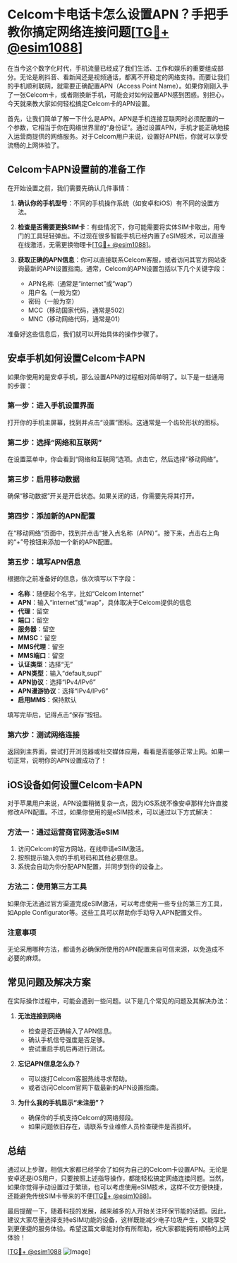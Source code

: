 # Celcom卡电话卡怎么设置APN？手把手教你搞定网络连接问题[[TG💪+ @esim1088](https://t.me/s/esim1088)]

在当今这个数字化时代，手机流量已经成了我们生活、工作和娱乐的重要组成部分。无论是刷抖音、看新闻还是视频通话，都离不开稳定的网络支持。而要让我们的手机顺利联网，就需要正确配置APN（Access Point Name）。如果你刚刚入手了一张Celcom卡，或者刚换新手机，可能会对如何设置APN感到困惑。别担心，今天就来教大家如何轻松搞定Celcom卡的APN设置。

首先，让我们简单了解一下什么是APN。APN是手机连接互联网时必须配置的一个参数，它相当于你在网络世界里的“身份证”。通过设置APN，手机才能正确地接入运营商提供的网络服务。对于Celcom用户来说，设置好APN后，你就可以享受流畅的上网体验了。

## Celcom卡APN设置前的准备工作

在开始设置之前，我们需要先确认几件事情：

1. **确认你的手机型号**：不同的手机操作系统（如安卓和iOS）有不同的设置方法。
   
2. **检查是否需要更换SIM卡**：有些情况下，你可能需要将实体SIM卡取出，用专门的工具轻轻弹出。不过现在很多智能手机已经内置了eSIM技术，可以直接在线激活，无需更换物理卡[[TG💪+ @esim1088](https://t.me/s/esim1088)]。

3. **获取正确的APN信息**：你可以直接联系Celcom客服，或者访问其官方网站查询最新的APN设置指南。通常，Celcom的APN设置包括以下几个关键字段：
   - APN名称（通常是“internet”或“wap”）
   - 用户名（一般为空）
   - 密码（一般为空）
   - MCC（移动国家代码，通常是502）
   - MNC（移动网络代码，通常是01）

准备好这些信息后，我们就可以开始具体的操作步骤了。

## 安卓手机如何设置Celcom卡APN

如果你使用的是安卓手机，那么设置APN的过程相对简单明了。以下是一些通用的步骤：

### 第一步：进入手机设置界面
打开你的手机主屏幕，找到并点击“设置”图标。这通常是一个齿轮形状的图标。

### 第二步：选择“网络和互联网”
在设置菜单中，你会看到“网络和互联网”选项。点击它，然后选择“移动网络”。

### 第三步：启用移动数据
确保“移动数据”开关是开启状态。如果关闭的话，你需要先将其打开。

### 第四步：添加新的APN配置
在“移动网络”页面中，找到并点击“接入点名称（APN）”。接下来，点击右上角的“+”号按钮来添加一个新的APN配置。

### 第五步：填写APN信息
根据你之前准备好的信息，依次填写以下字段：
- **名称**：随便起个名字，比如“Celcom Internet”
- **APN**：输入“internet”或“wap”，具体取决于Celcom提供的信息
- **代理**：留空
- **端口**：留空
- **服务器**：留空
- **MMSC**：留空
- **MMS代理**：留空
- **MMS端口**：留空
- **认证类型**：选择“无”
- **APN类型**：输入“default,supl”
- **APN协议**：选择“IPv4/IPv6”
- **APN漫游协议**：选择“IPv4/IPv6”
- **启用MMS**：保持默认

填写完毕后，记得点击“保存”按钮。

### 第六步：测试网络连接
返回到主界面，尝试打开浏览器或社交媒体应用，看看是否能够正常上网。如果一切正常，说明你的APN设置成功了！

## iOS设备如何设置Celcom卡APN

对于苹果用户来说，APN设置稍微复杂一点，因为iOS系统不像安卓那样允许直接修改APN配置。不过，如果你使用的是eSIM技术，可以通过以下方式解决：

### 方法一：通过运营商官网激活eSIM
1. 访问Celcom的官方网站，在线申请eSIM激活。
2. 按照提示输入你的手机号码和其他必要信息。
3. 系统会自动为你分配APN配置，并同步到你的设备上。

### 方法二：使用第三方工具
如果你无法通过官方渠道完成eSIM激活，可以考虑使用一些专业的第三方工具，如Apple Configurator等。这些工具可以帮助你手动导入APN配置文件。

### 注意事项
无论采用哪种方法，都请务必确保所使用的APN配置来自可信来源，以免造成不必要的麻烦。

## 常见问题及解决方案

在实际操作过程中，可能会遇到一些问题。以下是几个常见的问题及其解决办法：

1. **无法连接到网络**
   - 检查是否正确输入了APN信息。
   - 确认手机信号强度是否足够。
   - 尝试重启手机后再进行测试。

2. **忘记APN信息怎么办？**
   - 可以拨打Celcom客服热线寻求帮助。
   - 或者访问Celcom官网下载最新的APN设置指南。

3. **为什么我的手机显示“未注册”？**
   - 确保你的手机支持Celcom的网络频段。
   - 如果问题依旧存在，请联系专业维修人员检查硬件是否损坏。

## 总结

通过以上步骤，相信大家都已经学会了如何为自己的Celcom卡设置APN。无论是安卓还是iOS用户，只要按照上述指导操作，都能轻松搞定网络连接问题。当然，如果你觉得手动设置过于繁琐，也可以考虑使用eSIM技术，这样不仅方便快捷，还能避免传统SIM卡带来的不便[[TG💪+ @esim1088](https://t.me/s/esim1088)]。

最后提醒一下，随着科技的发展，越来越多的人开始关注环保节能的话题。因此，建议大家尽量选择支持eSIM功能的设备，这样既能减少电子垃圾产生，又能享受到更便捷的服务体验。希望这篇文章能对你有所帮助，祝大家都能拥有顺畅的上网体验！

[[TG💪+ @esim1088](https://t.me/s/esim1088) ![Image](https://i.postimg.cc/4NQfJmqS/Snipaste-2025-05-13-00-14-12.png)]